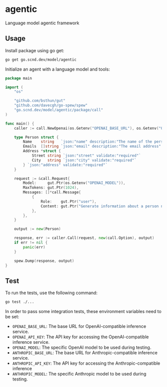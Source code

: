 # agentic

Language model agentic framework

## Usage

Install package using go get:

```bash
go get go.scnd.dev/model/agentic
```

Initialize an agent with a language model and tools:

```go
package main

import (
	"os"

	"github.com/bsthun/gut"
	"github.com/davecgh/go-spew/spew"
	"go.scnd.dev/model/agentic/package/call"
)

func main() {
	caller := call.NewOpenai(os.Getenv("OPENAI_BASE_URL"), os.Getenv("OPENAI_API_KEY"))

	type Person struct {
		Name    string   `json:"name" description:"The name of the person" validate:"required"`
		Emails  []string `json:"email" description:"The email address" validate:"required,email"`
		Address *struct {
			Street string `json:"street" validate:"required"`
			City   string `json:"city" validate:"required"`
		} `json:"address" validate:"required"`
	}

	request := &call.Request{
		Model:     gut.Ptr(os.Getenv("OPENAI_MODEL")),
		MaxTokens: gut.Ptr(1024),
		Messages: []*call.Message{
			{
				Role:    gut.Ptr("user"),
				Content: gut.Ptr("Generate information about a person named John who is 30 years old, lives in Thai."),
			},
		},
	}

	output := new(Person)

	response, err := caller.Call(request, new(call.Option), output)
	if err != nil {
		panic(err)
	}

	spew.Dump(response, output)
}

```

## Test

To run the tests, use the following command:

```bash
go test ./...
```

In order to pass some integration tests, these environment variables need to be set:

- `OPENAI_BASE_URL`: The base URL for OpenAI-compatible inference service.
- `OPENAI_API_KEY`: The API key for accessing the OpenAI-compatible inference service.
- `OPENAI_MODEL`: The specific OpenAI model to be used during testing.
- `ANTHROPIC_BASE_URL`: The base URL for Anthropic-compatible inference service.
- `ANTHROPIC_API_KEY`: The API key for accessing the Anthropic-compatible inference
- `ANTHROPIC_MODEL`: The specific Anthropic model to be used during testing.